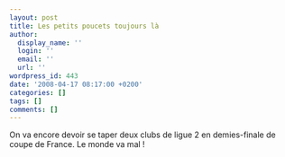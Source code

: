 ```yaml
---
layout: post
title: Les petits poucets toujours là
author:
  display_name: ''
  login: ''
  email: ''
  url: ''
wordpress_id: 443
date: '2008-04-17 08:17:00 +0200'
categories: []
tags: []
comments: []
---
```

On va encore devoir se taper deux clubs de ligue 2 en demies-finale de coupe de France. Le monde va mal !
